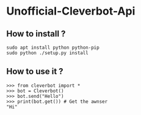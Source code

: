 # Unofficial-Cleverbot-Api

## How to install ?

```
sudo apt install python python-pip
sudo python ./setup.py install 
```

## How to use it ?

```
>>> from cleverbot import *
>>> bot = Cleverbot()
>>> bot.send("Hello")
>>> print(bot.get()) # Get the awnser
"Hi"
```
